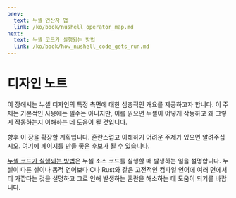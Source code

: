 ```yaml
---
prev:
  text: 누셸 연산자 맵
  link: /ko/book/nushell_operator_map.md
next:
  text: 누셸 코드가 실행되는 방법
  link: /ko/book/how_nushell_code_gets_run.md
---
```


# 디자인 노트

이 장에서는 누셸 디자인의 특정 측면에 대한 심층적인 개요를 제공하고자 합니다. 이 주제는 기본적인 사용에는 필수는 아니지만, 이를 읽으면 누셸이 어떻게 작동하고 왜 그렇게 작동하는지 이해하는 데 도움이 될 것입니다.

향후 이 장을 확장할 계획입니다. 혼란스럽고 이해하기 어려운 주제가 있으면 알려주십시오. 여기에 페이지를 만들 좋은 후보가 될 수 있습니다.

[누셸 코드가 실행되는 방법](how_nushell_code_gets_run.md)은 누셸 소스 코드를 실행할 때 발생하는 일을 설명합니다. 누셸이 다른 셸이나 동적 언어보다 C나 Rust와 같은 고전적인 컴파일 언어에 여러 면에서 더 가깝다는 것을 설명하고 그로 인해 발생하는 혼란을 해소하는 데 도움이 되기를 바랍니다.
